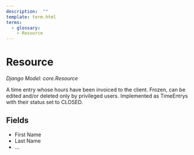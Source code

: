 ```yaml
---
description:  ""
template: term.html
terms:
  - glossary:
    - Resource
---
```


# Resource

_Django Model: core.Resource_

A time entry whose hours have been invoiced to the client. Frozen, can be edited and/or deleted only by privileged users. Implemented as TimeEntrys with their status set to CLOSED.


## Fields

- First Name
- Last Name
- ...
